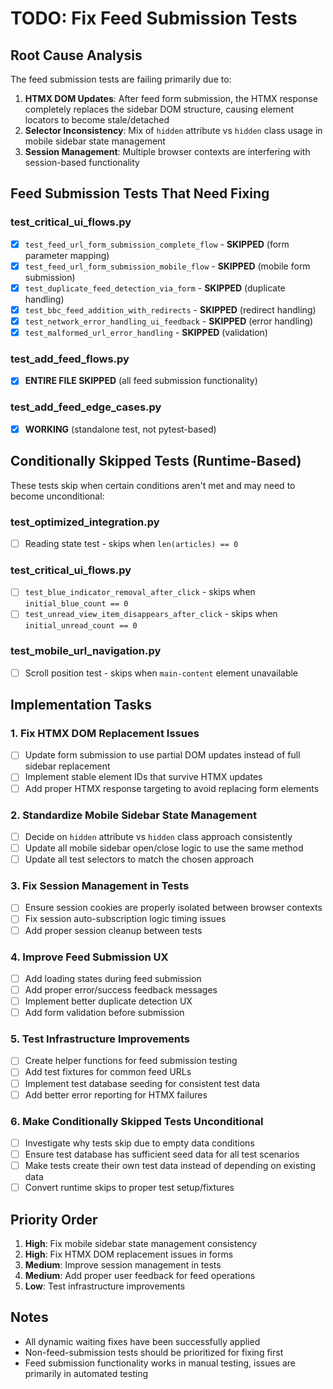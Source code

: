 # TODO: Fix Feed Submission Tests

## Root Cause Analysis
The feed submission tests are failing primarily due to:

1. **HTMX DOM Updates**: After feed form submission, the HTMX response completely replaces the sidebar DOM structure, causing element locators to become stale/detached
2. **Selector Inconsistency**: Mix of `hidden` attribute vs `hidden` class usage in mobile sidebar state management
3. **Session Management**: Multiple browser contexts are interfering with session-based functionality

## Feed Submission Tests That Need Fixing

### test_critical_ui_flows.py
- [x] `test_feed_url_form_submission_complete_flow` - **SKIPPED** (form parameter mapping)
- [x] `test_feed_url_form_submission_mobile_flow` - **SKIPPED** (mobile form submission)  
- [x] `test_duplicate_feed_detection_via_form` - **SKIPPED** (duplicate handling)
- [x] `test_bbc_feed_addition_with_redirects` - **SKIPPED** (redirect handling)
- [x] `test_network_error_handling_ui_feedback` - **SKIPPED** (error handling)
- [x] `test_malformed_url_error_handling` - **SKIPPED** (validation)

### test_add_feed_flows.py  
- [x] **ENTIRE FILE SKIPPED** (all feed submission functionality)

### test_add_feed_edge_cases.py
- [x] **WORKING** (standalone test, not pytest-based)

## Conditionally Skipped Tests (Runtime-Based)
These tests skip when certain conditions aren't met and may need to become unconditional:

### test_optimized_integration.py
- [ ] Reading state test - skips when `len(articles) == 0`

### test_critical_ui_flows.py  
- [ ] `test_blue_indicator_removal_after_click` - skips when `initial_blue_count == 0`
- [ ] `test_unread_view_item_disappears_after_click` - skips when `initial_unread_count == 0`

### test_mobile_url_navigation.py
- [ ] Scroll position test - skips when `main-content` element unavailable

## Implementation Tasks

### 1. Fix HTMX DOM Replacement Issues
- [ ] Update form submission to use partial DOM updates instead of full sidebar replacement
- [ ] Implement stable element IDs that survive HTMX updates
- [ ] Add proper HTMX response targeting to avoid replacing form elements

### 2. Standardize Mobile Sidebar State Management  
- [ ] Decide on `hidden` attribute vs `hidden` class approach consistently
- [ ] Update all mobile sidebar open/close logic to use the same method
- [ ] Update all test selectors to match the chosen approach

### 3. Fix Session Management in Tests
- [ ] Ensure session cookies are properly isolated between browser contexts
- [ ] Fix session auto-subscription logic timing issues
- [ ] Add proper session cleanup between tests

### 4. Improve Feed Submission UX
- [ ] Add loading states during feed submission
- [ ] Add proper error/success feedback messages  
- [ ] Implement better duplicate detection UX
- [ ] Add form validation before submission

### 5. Test Infrastructure Improvements
- [ ] Create helper functions for feed submission testing
- [ ] Add test fixtures for common feed URLs
- [ ] Implement test database seeding for consistent test data
- [ ] Add better error reporting for HTMX failures

### 6. Make Conditionally Skipped Tests Unconditional
- [ ] Investigate why tests skip due to empty data conditions
- [ ] Ensure test database has sufficient seed data for all test scenarios
- [ ] Make tests create their own test data instead of depending on existing data
- [ ] Convert runtime skips to proper test setup/fixtures

## Priority Order
1. **High**: Fix mobile sidebar state management consistency
2. **High**: Fix HTMX DOM replacement issues in forms  
3. **Medium**: Improve session management in tests
4. **Medium**: Add proper user feedback for feed operations
5. **Low**: Test infrastructure improvements

## Notes
- All dynamic waiting fixes have been successfully applied
- Non-feed-submission tests should be prioritized for fixing first
- Feed submission functionality works in manual testing, issues are primarily in automated testing